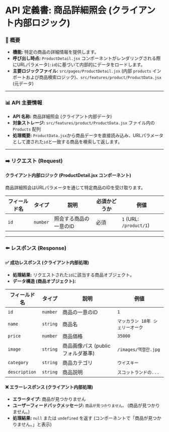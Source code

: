 # API 定義書: 商品詳細照会 (クライアント内部ロジック)

### 📜 概要

-   **機能:** 特定の商品の詳細情報を提供します。
-   **呼び出し時点:** `ProductDetail.jsx` コンポーネントがレンダリングされる際にURLパラメータ(`:id`)に基づいて内部的にデータをロードします。
-   **主要ロジックファイル:** `src/pages/ProductDetail.jsx` (内部 `products` インポートおよび商品検索ロジック)、`src/features/product/ProductData.jsx` (元データ)

---

### 📊 API 主要情報

*   **API 名称:** 商品詳細照会 (クライアント内部データ)
*   **対象ストレージ:** `src/features/product/ProductData.jsx` ファイル内の `Products` 配列
*   **処理概要:** `ProductData.jsx`から商品データを直接読み込み、URLパラメータとして渡された`id`と一致する商品を検索して返します。

---

### ➡️ リクエスト (Request)

#### クライアント内部ロジック (ProductDetail.jsx コンポーネント)

商品詳細照会はURLパラメータを通じて特定商品のIDを受け取ります。

| フィールド名 | タイプ     | 説明           | 必須かどうか | 例値         |
| --------- | -------- | -------------- | --------- | --------------- |
| `id`      | `number` | 照会する商品の一意のID | 必須      | `1` (URL: `/product/1`) |

---

### ⬅️ レスポンス (Response)

#### ✅ 成功レスポンス (クライアント内部処理)

*   **処理結果:** リクエストされた`id`に該当する商品オブジェクト。
*   **データ構造 (商品オブジェクト):**

| フィールド名   | タイプ     | 説明                                     | 例値                     |
| ----------- | -------- | ---------------------------------------- | --------------------------- |
| `id`        | `number` | 商品の一意のID                             | `1`                         |
| `name`      | `string` | 商品名                                   | `マッカラン 18年 シェリーオーク` |
| `price`     | `number` | 商品価格                                | `35000`                     |
| `image`     | `string` | 商品画像パス (public フォルダ基準)      | `/images/맥캘란.jpg`        |
| `category`  | `string` | 商品カテゴリ                            | `ウイスキー`                |
| `description`| `string` | 商品説明                                | `スコットランドの...`           |

#### ❌ エラーレスポンス (クライアント内部処理)
*   **エラータイプ:** 商品が見つかりません
*   **ユーザーフィードバックメッセージ:** `商品が見つかりません。` (商品が見つかりません。)
*   **処理結果:** `null` または `undefined` を返す (コンポーネントで「商品が見つかりません。」と表示)